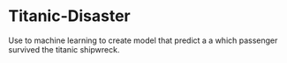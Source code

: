 # Titanic-Disaster
Use to machine learning to create model that predict a a which passenger survived the titanic shipwreck.
